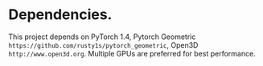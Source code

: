 # Dependencies.
This project depends on PyTorch 1.4, Pytorch Geometric `https://github.com/rusty1s/pytorch_geometric`, Open3D `http://www.open3d.org`.
Multiple GPUs are preferred for best performance.
